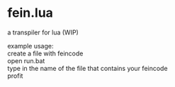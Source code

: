 # fein.lua
a transpiler for lua (WIP)

example usage:  
create a file with feincode  
open run.bat  
type in the name of the file that contains your feincode  
profit  
